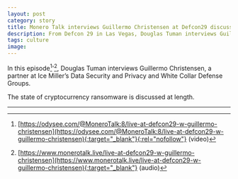 ```yaml
---
layout: post
category: story
title: Monero Talk interviews Guillermo Christensen at Defcon29 discussing crypto ransomware
description: From Defcon 29 in Las Vegas, Douglas Tuman interviews Guillermo Christensen, a partner at Ice Miller’s Data Security and Privacy and White Collar Defense Groups.
tags: culture
image: 
---
```


In this episode[^1]'[^2], Douglas Tuman interviews Guillermo Christensen, a partner at Ice Miller’s Data Security and Privacy and White Collar Defense Groups. 

The state of cryptocurrency ransomware is discussed at length.

---

[^1]: [https://odysee.com/@MoneroTalk:8/live-at-defcon29-w-guillermo-christensen](https://odysee.com/@MoneroTalk:8/live-at-defcon29-w-guillermo-christensen){:target="_blank"}{:rel="nofollow"} (video)
[^2]: [https://www.monerotalk.live/live-at-defcon29-w-guillermo-christensen](https://www.monerotalk.live/live-at-defcon29-w-guillermo-christensen){:target="_blank"} (audio)
